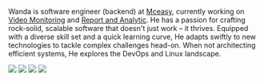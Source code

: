 Wanda is software engineer (backend) at [Mceasy](https://www.mceasy.com/), currently working on [Video Monitoring](https://www.mceasy.com/solusi/video-monitoring/) and [Report and Analytic](https://www.mceasy.com/solusi/report-and-analytics/). He has a passion for crafting rock-solid, scalable software that doesn't just work – it thrives. Equipped with a diverse skill set and a quick learning curve, He adapts swiftly to new technologies to tackle complex challenges head-on. When not architecting efficient systems, He explores the DevOps and Linux landscape. 

![](https://img.shields.io/badge/Go-00ADD8?style=for-the-badge&logo=go&logoColor=white)
![](https://img.shields.io/badge/TypeScript-007ACC?style=for-the-badge&logo=typescript&logoColor=white)
![](https://img.shields.io/badge/Linux-FCC624?style=for-the-badge&logo=linux&logoColor=black)
![](https://img.shields.io/badge/Pop!_OS-48B9C7?style=for-the-badge&logo=Pop!_OS&logoColor=white)
